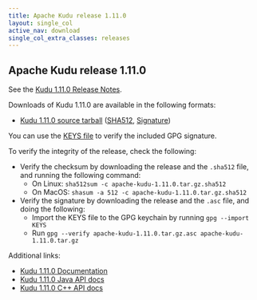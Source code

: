 ```yaml
---
title: Apache Kudu release 1.11.0
layout: single_col
active_nav: download
single_col_extra_classes: releases
---
```


<!--

Licensed to the Apache Software Foundation (ASF) under one
or more contributor license agreements.  See the NOTICE file
distributed with this work for additional information
regarding copyright ownership.  The ASF licenses this file
to you under the Apache License, Version 2.0 (the
"License"); you may not use this file except in compliance
with the License.  You may obtain a copy of the License at

  http://www.apache.org/licenses/LICENSE-2.0

Unless required by applicable law or agreed to in writing,
software distributed under the License is distributed on an
"AS IS" BASIS, WITHOUT WARRANTIES OR CONDITIONS OF ANY
KIND, either express or implied.  See the License for the
specific language governing permissions and limitations
under the License.

-->

## Apache Kudu release 1.11.0

See the [Kudu 1.11.0 Release Notes](docs/release_notes.html).

Downloads of Kudu 1.11.0 are available in the following formats:

* [Kudu 1.11.0 source tarball](http://www.apache.org/dyn/closer.cgi?path=kudu/1.11.0/apache-kudu-1.11.0.tar.gz)
  ([SHA512](https://www.apache.org/dist/kudu/1.11.0/apache-kudu-1.11.0.tar.gz.sha512),
  [Signature](https://www.apache.org/dist/kudu/1.11.0/apache-kudu-1.11.0.tar.gz.asc))

You can use the [KEYS file](https://www.apache.org/dist/kudu/KEYS) to verify the included GPG signature.

To verify the integrity of the release, check the following:

* Verify the checksum by downloading the release and the `.sha512` file, and
  running the following command:
    * On Linux: `sha512sum -c apache-kudu-1.11.0.tar.gz.sha512`
    * On MacOS: `shasum -a 512 -c apache-kudu-1.11.0.tar.gz.sha512`
* Verify the signature by downloading the release and the `.asc` file, and
  doing the following:
    * Import the KEYS file to the GPG keychain by running `gpg --import KEYS`
    * Run `gpg --verify apache-kudu-1.11.0.tar.gz.asc apache-kudu-1.11.0.tar.gz`

Additional links:

* [Kudu 1.11.0 Documentation](docs/)
* [Kudu 1.11.0 Java API docs](apidocs/)
* [Kudu 1.11.0 C++ API docs](cpp-client-api/)